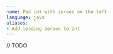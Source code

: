 ```yaml
---
name: Pad int with zeroes on the left
language: java
aliases:
- Add leading zeroes to int
---
```

// TODO
